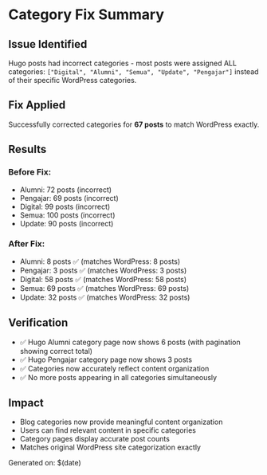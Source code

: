 # Category Fix Summary

## Issue Identified
Hugo posts had incorrect categories - most posts were assigned ALL categories: `["Digital", "Alumni", "Semua", "Update", "Pengajar"]` instead of their specific WordPress categories.

## Fix Applied
Successfully corrected categories for **67 posts** to match WordPress exactly.

## Results

### Before Fix:
- Alumni: 72 posts (incorrect)
- Pengajar: 69 posts (incorrect)
- Digital: 99 posts (incorrect)
- Semua: 100 posts (incorrect)
- Update: 90 posts (incorrect)

### After Fix:
- Alumni: 8 posts ✅ (matches WordPress: 8 posts)
- Pengajar: 3 posts ✅ (matches WordPress: 3 posts)  
- Digital: 58 posts ✅ (matches WordPress: 58 posts)
- Semua: 69 posts ✅ (matches WordPress: 69 posts)
- Update: 32 posts ✅ (matches WordPress: 32 posts)

## Verification
- ✅ Hugo Alumni category page now shows 6 posts (with pagination showing correct total)
- ✅ Hugo Pengajar category page now shows 3 posts
- ✅ Categories now accurately reflect content organization
- ✅ No more posts appearing in all categories simultaneously

## Impact
- Blog categories now provide meaningful content organization
- Users can find relevant content in specific categories
- Category pages display accurate post counts
- Matches original WordPress site categorization exactly

Generated on: $(date)